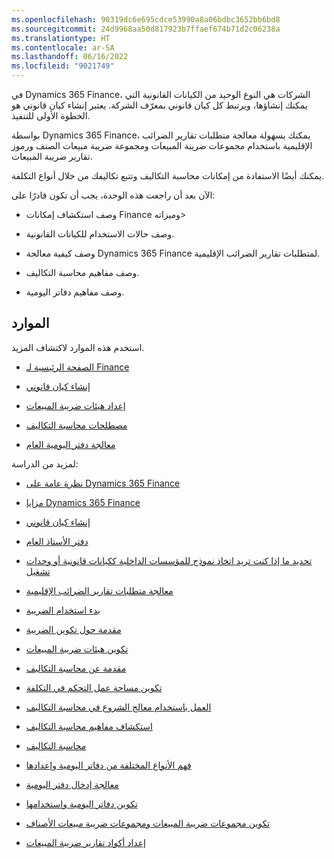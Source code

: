 ```yaml
---
ms.openlocfilehash: 90319dc6e695cdce53990a8a06bdbc3652bb6bd8
ms.sourcegitcommit: 24d9968aa50d817923b7ffaef674b71d2c06238a
ms.translationtype: HT
ms.contentlocale: ar-SA
ms.lasthandoff: 06/16/2022
ms.locfileid: "9021749"
---
```

في Dynamics 365 Finance، الشركات هي النوع الوحيد من الكيانات القانونية التي يمكنك إنشاؤها، ويرتبط كل كيان قانوني بمعرّف الشركة. يعتبر إنشاء كيان قانوني هو الخطوة الأولى للتنفيذ.

بواسطة Dynamics 365 Finance، يمكنك بسهولة معالجة متطلبات تقارير الضرائب الإقليمية باستخدام مجموعات ضريبة المبيعات ومجموعة ضريبة مبيعات الصنف ورموز تقارير ضريبة المبيعات.

يمكنك أيضًا الاستفادة من إمكانات محاسبة التكاليف وتتبع تكاليفك من خلال أنواع التكلفة.

الآن بعد أن راجعت هذه الوحدة، يجب أن تكون قادرًا على:

- وصف استكشاف إمكانات Finance وميزاته>

- وصف حالات الاستخدام للكيانات القانونية.

- وصف كيفية معالجة Dynamics 365 Finance لمتطلبات تقارير الضرائب الإقليمية. 

- وصف مفاهيم محاسبة التكاليف.

- وصف مفاهيم دفاتر اليومية.

## <a name="resources"></a>الموارد

استخدم هذه الموارد لاكتشاف المزيد.

- [الصفحة الرئيسية لـ Finance](/dynamics365/finance/)

- [إنشاء كيان قانوني](/dynamics365/fin-ops-core/fin-ops/organization-administration/tasks/create-legal-entity)

- [إعداد هيئات ضريبة المبيعات](/dynamics365/finance/general-ledger/tasks/set-up-sales-tax-authorities)

- [مصطلحات محاسبة التكاليف](/dynamics365/finance/cost-accounting/terms-cost-accounting)

- [معالجة دفتر اليومية العام](/dynamics365/finance/general-ledger/general-journal-processing)

لمزيد من الدراسة:

- [نظرة عامة على Dynamics 365 Finance](/learn/modules/get-started-financial-management-dyn365-finance/3-overview)

- [مزايا Dynamics 365 Finance](/learn/modules/get-started-financial-management-dyn365-finance/2-benefits)

- [إنشاء كيان قانوني](/learn/modules/plan-implement-legal-entities-finance-operations/2-create-legal-entity)

- [دفتر الأستاذ العام](/learn/modules/get-started-financial-management-dyn365-finance/4-general-ledger)

- [تحديد ما إذا كنت تريد اتخاذ نموذج للمؤسسات الداخلية ككيانات قانونية أو وحدات تشغيل](/learn/modules/plan-implement-legal-entities-finance-operations/6-legal-entities-vs-oper-units)

- [معالجة متطلبات تقارير الضرائب الإقليمية](/learn/modules/explore-microsoft-dynamics-365-finance-core-capabilities/3-handle-regional-tax-reporting-requirements)

- [بدء استخدام الضريبة](/learn/modules/get-started-financial-management-dyn365-finance/6-tax)

- [مقدمة حول تكوين الضريبة](/learn/modules/configure-tax-module-dyn365-finance/1-introduction)

- [تكوين هيئات ضريبة المبيعات](/learn/modules/configure-tax-module-dyn365-finance/3-authorities)

- [مقدمة عن محاسبة التكاليف](/learn/modules/get-started-cost-accounting-dyn365-finance/1-introduction)

- [تكوين مساحة عمل التحكم في التكلفة](/learn/modules/get-started-cost-accounting-dyn365-finance/2-configure-cost-control-workspace)

- [العمل باستخدام معالج الشروع في محاسبة التكاليف](/learn/modules/get-started-cost-accounting-dyn365-finance/3-work-cost-accounting-wizard)

- [استكشاف مفاهيم محاسبة التكاليف](/learn/modules/explore-microsoft-dynamics-365-finance-core-capabilities/4-explore-cost-accounting-concepts)

- [محاسبة التكاليف](/learn/modules/get-started-financial-management-dyn365-finance/12-cost-accounting) 

- [فهم الأنواع المختلفة من دفاتر اليومية وإعدادها](/learn/modules/configure-ledgers-journals-dyn365-finance/2-types)

- [معالجة إدخال دفتر اليومية](/learn/modules/general-ledger-daily-procedures-dyn365-finance/3-process-journal-entry)

- [تكوين دفاتر اليومية واستخدامها](/learn/modules/configure-ledgers-journals-dyn365-finance/4-journals)

- [تكوين مجموعات ضريبة المبيعات ومجموعات ضريبة مبيعات الأصناف](/learn/modules/configure-tax-module-dyn365-finance/6-tax-groups-item-sales-tax) 

- [إعداد أكواد تقارير ضريبة المبيعات](/learn/modules/configure-tax-module-dyn365-finance/10-reporting-codes) 